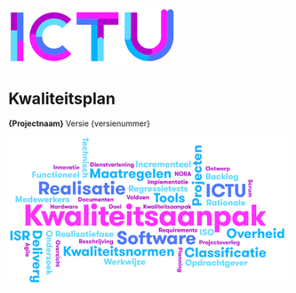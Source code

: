 ![ICTU](../../../Content/Images/ICTU.png "ictu-logo")

# Kwaliteitsplan
**{Projectnaam}**
Versie {versienummer}

![wordcloud](../../../Content/Images/word-cloud.png "word-cloud")
